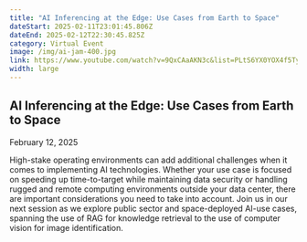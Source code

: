 ```yaml
---
title: "AI Inferencing at the Edge: Use Cases from Earth to Space"
dateStart: 2025-02-11T23:01:45.806Z
dateEnd: 2025-02-12T22:30:45.825Z
category: Virtual Event
image: /img/ai-jam-400.jpg
link: https://www.youtube.com/watch?v=9QxCAaAKN3c&list=PLtS6YX0YOX4f5TyRI7jUdjm7D9H4laNlF
width: large
---
```

## AI Inferencing at the Edge: Use Cases from Earth to Space

February 12, 2025

High-stake operating environments can add additional challenges when it comes to implementing AI technologies. Whether your use case is focused on speeding up time-to-target while maintaining data security or handling rugged and remote computing environments outside your data center, there are important considerations you need to take into account. Join us in our next session as we explore public sector and space-deployed AI-use cases, spanning the use of RAG for knowledge retrieval to the use of computer vision for image identification. 